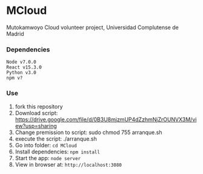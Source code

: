 # MCloud
Mutokamwoyo Cloud  volunteer project, Universidad Complutense de Madrid



### Dependencies
    Node v7.0.0
    React v15.3.0
    Python v3.0
    npm v?
    
    
### Use
1. fork this repository
2. Download script: https://drive.google.com/file/d/0B3U8mjzmUP4dZzhmNjZrOUNVX3M/view?usp=sharing
3. Change premission to script: sudo chmod 755 arranque.sh
4. execute the script: ./arranque.sh
5. Go into folder: `cd MCloud`
6. Install dependencies: `npm install`
7. Start the app: `node server`
8. View in browser at: `http://localhost:3080`

  
  

